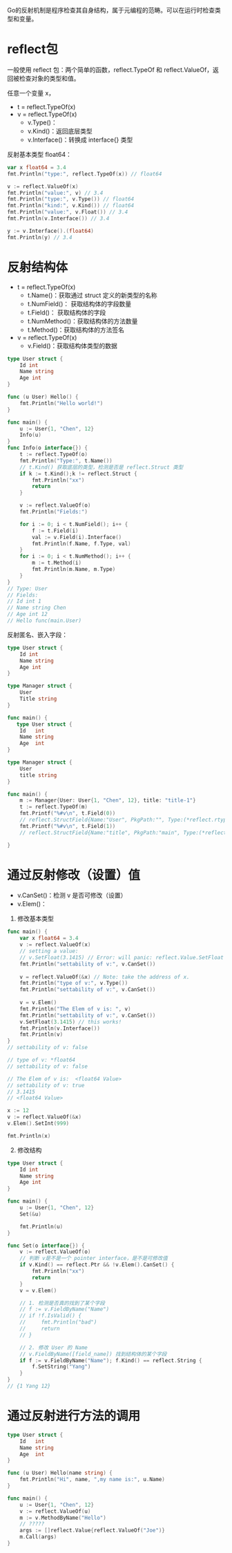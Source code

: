 Go的反射机制是程序检查其自身结构，属于元编程的范畴。可以在运行时检查类型和变量。

# reflect包
一般使用 reflect 包：两个简单的函数，reflect.TypeOf 和 reflect.ValueOf，返回被检查对象的类型和值。

任意一个变量 x，
- t = reflect.TypeOf(x)
- v = reflect.TypeOf(x)
    + v.Type()：
    + v.Kind()：返回底层类型
    + v.Interface()：转换成 interface{} 类型


反射基本类型 float64：
```go
var x float64 = 3.4
fmt.Println("type:", reflect.TypeOf(x)) // float64

v := reflect.ValueOf(x)
fmt.Println("value:", v) // 3.4
fmt.Println("type:", v.Type()) // float64
fmt.Println("kind:", v.Kind()) // float64
fmt.Println("value:", v.Float()) // 3.4
fmt.Println(v.Interface()) // 3.4

y := v.Interface().(float64)
fmt.Println(y) // 3.4
```


# 反射结构体
- t = reflect.TypeOf(x)
    + t.Name()：获取通过 struct 定义的新类型的名称
    + t.NumField()： 获取结构体的字段数量
    + t.Field()： 获取结构体的字段
    + t.NumMethod()：获取结构体的方法数量
    + t.Method()：获取结构体的方法签名
- v = reflect.TypeOf(x)
    + v.Field()：获取结构体类型的数据

```go
type User struct {
    Id int
    Name string
    Age int
}

func (u User) Hello() {
    fmt.Println("Hello world!")
}

func main() {
    u := User{1, "Chen", 12}
    Info(u)
}
func Info(o interface{}) {
    t := reflect.TypeOf(o)
    fmt.Println("Type:", t.Name())
    // t.Kind() 获取底层的类型，检测是否是 reflect.Struct 类型
    if k := t.Kind();k != reflect.Struct {
        fmt.Println("xx")
        return
    }

    v := reflect.ValueOf(o)
    fmt.Println("Fields:") 

    for i := 0; i < t.NumField(); i++ {
        f := t.Field(i)
        val := v.Field(i).Interface()
        fmt.Println(f.Name, f.Type, val)
    }
    for i := 0; i < t.NumMethod(); i++ {
        m := t.Method(i)
        fmt.Println(m.Name, m.Type)
    }
}
// Type: User
// Fields:
// Id int 1
// Name string Chen
// Age int 12
// Hello func(main.User)
```

反射匿名、嵌入字段：
```go
type User struct {
    Id int
    Name string
    Age int
}

type Manager struct {
    User
    Title string
}

func main() {
   type User struct {
	Id   int
	Name string
	Age  int
}

type Manager struct {
	User
	title string
}

func main() {
	m := Manager{User: User{1, "Chen", 12}, title: "title-1"}
	t := reflect.TypeOf(m)
    fmt.Printf("%#v\n", t.Field(0))
    // reflect.StructField{Name:"User", PkgPath:"", Type:(*reflect.rtype)(0x108dc0), Tag:"", Offset:0x0, Index:[]int{0}, Anonymous:true}
    fmt.Printf("%#v\n", t.Field(1))
    // reflect.StructField{Name:"title", PkgPath:"main", Type:(*reflect.rtype)(0x101680), Tag:"", Offset:0x10, Index:[]int{1}, Anonymous:false}

}

```


# 通过反射修改（设置）值
- v.CanSet()：检测 v 是否可修改（设置）
- v.Elem()：

1. 修改基本类型
```go
func main() {
	var x float64 = 3.4
	v := reflect.ValueOf(x)
	// setting a value:
	// v.SetFloat(3.1415) // Error: will panic: reflect.Value.SetFloat using unaddressable value
	fmt.Println("settability of v:", v.CanSet())
    
    v = reflect.ValueOf(&x) // Note: take the address of x.
	fmt.Println("type of v:", v.Type())
	fmt.Println("settability of v:", v.CanSet())
    
    v = v.Elem()
	fmt.Println("The Elem of v is: ", v)
	fmt.Println("settability of v:", v.CanSet())
	v.SetFloat(3.1415) // this works!
	fmt.Println(v.Interface())
	fmt.Println(v)
}
// settability of v: false

// type of v: *float64
// settability of v: false

// The Elem of v is:  <float64 Value>
// settability of v: true
// 3.1415
// <float64 Value>
```

```go
x := 12
v := reflect.ValueOf(&x)
v.Elem().SetInt(999)

fmt.Println(x)
```

2. 修改结构

```go
type User struct {
    Id int
    Name string
    Age int
}

func main() {
	u := User{1, "Chen", 12}
	Set(&u)

	fmt.Println(u)
}

func Set(o interface{}) {
	v := reflect.ValueOf(o)
	// 判断 v是不是一个 pointer interface，是不是可修改值
	if v.Kind() == reflect.Ptr && !v.Elem().CanSet() {
		fmt.Println("xx")
		return
	}
    v = v.Elem()

    // 1. 检测是否真的找到了某个字段
    // f := v.FieldByName("Name")
    // if !f.IsValid() {
    //     fmt.Println("bad")
    //     return
    // }

    // 2. 修改 User 的 Name
    // v.FieldByName([field_name]) 找到结构体的某个字段
	if f := v.FieldByName("Name"); f.Kind() == reflect.String {
		f.SetString("Yang")
	}
}
// {1 Yang 12}
```

# 通过反射进行方法的调用
```go
type User struct {
	Id   int
	Name string
	Age  int
}

func (u User) Hello(name string) {
	fmt.Println("Hi", name, ",my name is:", u.Name)
}

func main() {
	u := User{1, "Chen", 12}
	v := reflect.ValueOf(u)
	m := v.MethodByName("Hello")
    // ?????
	args := []reflect.Value{reflect.ValueOf("Joe")}
	m.Call(args)
}
```